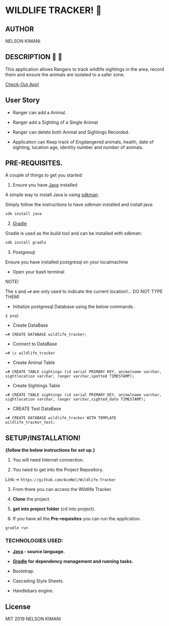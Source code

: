 

#                                                         WILDLIFE TRACKER! :paw_prints:

## AUTHOR

NELSON KIMANI

## DESCRIPTION :page_with_curl: :paw_prints:

This application allows Rangers to track wildlife sightings in the area, record them and ensure the animals are isolated to a safer zone.

[Check-Out App!](https://tracker-wild-life4.herokuapp.com)

## User Story

- Ranger can add a Animal.

- Ranger add a Sighting of a Single Animal

- Ranger can delete both Animal and Sightings Recorded.

- Application can Keep track of Engdangered animals, health, date of sighting, location age, identity number and number of animals. 

## PRE-REQUISITES.

A couple of things to get you started:

1. Ensure you have [Java](https://java.com/en/download/) installed

A simple way to install Java is using [sdkman](https://sdkman.io/).

Simply follow the instructions to have _sdkman_ installed and install java:

```bash
sdk install java
```

2. [Gradle](https://gradle.org/)

Gradle is used as the build tool and can be installed with sdkman:

```bash
sdk install gradle
```

3. Postgresql

Ensure you have installed postgresql on your localmachine

- Open your bash terminal

NOTE!

The ``` $ ``` and ``` =# ``` are only used to indicate the current location!... DO NOT TYPE THEM!

- Initialize postgresql Database using the below commands.

```
$ psql
```

- Create DataBase

```
=# CREATE DATABASE wildlife_tracker;
```

- Connect to DataBase

```
=# \c wildlife_tracker
```

- Create Animal Table

```
=# CREATE TABLE sightings (id serial PRIMARY KEY, animalname varchar, sightlocation varchar, ranger varchar,spotted TIMESTAMP);

```

- Create Sightings Table

```
=# CREATE TABLE sightings (id serial PRIMARY KEY, animalname varchar, sightlocation varchar, ranger varchar,sighted_date TIMESTAMP);

```

- CREATE Test DataBase

```
=# CREATE DATABASE wildlife_tracker WITH TEMPLATE wildlife_tracker_test;
```

## **SETUP/INSTALLATION!**

**{follow the below instructions for set up.}**

1. You will need Internet connection.

2. You need to get into the Project Repository.

Link:-> ```https://github.com/AceNel/Wildlife-Tracker```

3. From there you can access the Wildlife Tracker.

4. **Clone** the project.

5. **get into project folder** (cd into project).

6. If you have all the **Pre-requisites** you can run the application.

```
gradle run
```

### TECHNOLOGIES USED:

- **[Java](https://java.com/en/download/) - source language.**

- **[Gradle](https://gradle.org/) for dependency management and running tasks.**

- Bootstrap.

- Cascading Style Sheets.

- Handlebars engine.

## License
MIT 2019 NELSON KIMANI
